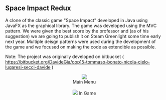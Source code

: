 ## Space Impact Redux ##

A clone of the classic game "Space Impact" developed in Java using JavaFX as the graphical library. The game was developed using the MVC pattern. We were given the best score by the professor and (as of his suggestion) we are going to publish it on Steam Greenlight some time early next year.
Multiple deisgn patterns were used during the development of the game and we focused on making the code as extendible as possible.

Note: The project was originally developed on bitbucket ( https://bitbucket.org/DavideGia/oop15-tommaso-bonato-nicola-cielo-lugaresi-secci-davide )

<p align="center">
<img src="http://i.imgur.com/D9s7g9o.png"><br>
Main Menu<br><br>

<img src="http://i.imgur.com/hO6bG0q.png">
In Game

</p>
